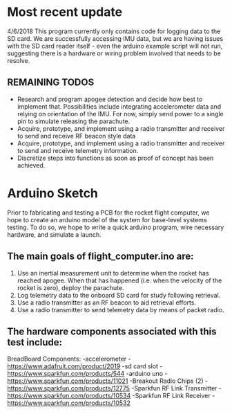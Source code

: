 # Most recent update
4/6/2018 This program currently only contains code for logging data to the SD card. 
We are successfully accessing IMU data, but we are having issues with the SD card reader 
itself - even the arduino example script will not run, suggesting there is a hardware or
wiring problem involved that needs to be resolve.

## REMAINING TODOS
  - Research and program apogee detection and decide how best to implement that. 
    Possibilities include integrating accelerometer data and relying on orientation of the IMU.
    For now, simply send power to a single pin to simulate releasing the parachute.
  - Acquire, prototype, and implement using a radio transmitter and receiver to send and receive RF beacon style data
  - Acquire, prototype, and implement using a radio transmitter and receiver to send and receive telemetry information.
  - Discretize steps into functions as soon as proof of concept has been achieved.

# Arduino Sketch
Prior to fabricating and testing a PCB for the rocket flight computer, we hope to create an arduino model of the system for base-level systems testing. To do so, we hope to write a quick arduino program, wire necessary hardware, and simulate a launch.

## The main goals of flight_computer.ino are:
1. Use an inertial measurement unit to determine when the rocket has reached apogee. When that has happened (i.e. when the velocity of the rocket is zero), deploy
        the parachute. 
2. Log telemetry data to the onboard SD card for study following retrieval. 
3. Use a radio transmitter as an RF beacon to aid retrieval efforts.
4. Use a radio transmitter to send telemetry data by means of packet radio. 

## The hardware components associated with this test include:
BreadBoard Components:
-accelerometer - https://www.adafruit.com/product/2019
-sd card slot  - https://www.sparkfun.com/products/544
-arduino uno - https://www.sparkfun.com/products/11021
-Breakout Radio Chips (2) - https://www.sparkfun.com/products/12775
-Sparkfun RF Link Transmitter - https://www.sparkfun.com/products/10534
-Sparkfun RF Link Receiver - https://www.sparkfun.com/products/10532
